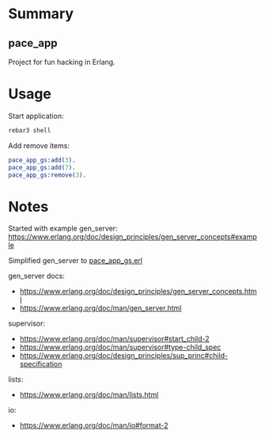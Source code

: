 # Summary

## pace_app

Project for fun hacking in Erlang.

# Usage

Start application:

```bash
rebar3 shell
```

Add remove items:

```erlang
pace_app_gs:add(3).
pace_app_gs:add(7).
pace_app_gs:remove(3).
```

# Notes

Started with example gen_server:
https://www.erlang.org/doc/design_principles/gen_server_concepts#example

Simplified gen_server to [pace_app_gs.erl](#src/pace_app_gs.erl)

gen_server docs:

- https://www.erlang.org/doc/design_principles/gen_server_concepts.html
- https://www.erlang.org/doc/man/gen_server.html

supervisor:

- https://www.erlang.org/doc/man/supervisor#start_child-2
- https://www.erlang.org/doc/man/supervisor#type-child_spec
- https://www.erlang.org/doc/design_principles/sup_princ#child-specification

lists:

- https://www.erlang.org/doc/man/lists.html

io:

- https://www.erlang.org/doc/man/io#format-2

